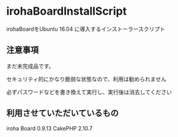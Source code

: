 # irohaBoardInstallScript
irohaBoardをUbuntu 16.04 に導入するインストーラースクリプト

## 注意事項
まだ未完成品です。

セキュリティ的にかなり脆弱な状態なので、利用は勧められません

必ずパスワードなどを書き換えて実行し、実行後は消去してください

## 利用させていただいているもの
iroha Board 0.9.13
CakePHP 2.10.7
